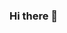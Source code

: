### Hi there 👋

<!--
**hah98/hah98** is a ✨ _special_ ✨ repository because its `README.md` (this file) appears on your GitHub profile.

Here are some ideas to get you started:

- 🔭 I’m currently working on School projects📚
- 🌱 I’m currently learning JavaScript💻 
- 👯 I’m looking to collaborate on anything :)
- 💬 Ask me about Formula 1 🏎
- 📫 How to reach me: Discord: hah98
- ⚡ Fun fact: Cats are asleep for 70% of their lives 😮🐈
-->
